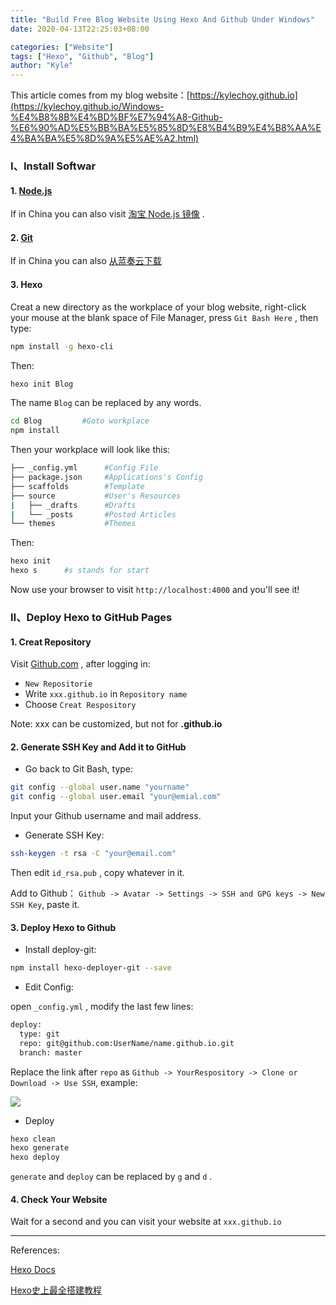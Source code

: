 ```yaml
---
title: "Build Free Blog Website Using Hexo And Github Under Windows"
date: 2020-04-13T22:25:03+08:00

categories: ["Website"]
tags: ["Hexo", "Github", "Blog"]
author: "Kyle"
---
```

This article comes from my blog website：[https://kylechoy.github.io](https://kylechoy.github.io/Windows-%E4%B8%8B%E4%BD%BF%E7%94%A8-Github-%E6%90%AD%E5%BB%BA%E5%85%8D%E8%B4%B9%E4%B8%AA%E4%BA%BA%E5%8D%9A%E5%AE%A2.html)
<!--more-->
### Ⅰ、Install Softwar
#### 1. [Node.js](https://nodejs.org/en/download/)
If in China you can also visit [淘宝 Node.js 镜像](https://npm.taobao.org/mirrors/node) .
#### 2. [Git](https://git-scm.com/download/win)
If in China you can also [从蓝奏云下载](https://ww.lanzous.com/b00zedhte)
#### 3. Hexo
Creat a new directory as the workplace of your blog website, right-click your mouse at the blank space of File Manager, press `Git Bash Here` , then type:
```bash
npm install -g hexo-cli
```
Then:
```bash
hexo init Blog
```
The name `Blog` can be replaced by any words.
```bash
cd Blog         #Goto workplace
npm install
```
Then your workplace will look like this:

```bash
├── _config.yml      #Config File
├── package.json     #Applications's Config
├── scaffolds        #Template
├── source           #User's Resources
|   ├── _drafts      #Drafts
|   └── _posts       #Posted Articles
└── themes           #Themes
```
Then:
```bash
hexo init
hexo s      #s stands for start
```
Now use your browser to visit `http://localhost:4000` and you'll see it!

### Ⅱ、Deploy Hexo to GitHub Pages
#### 1. Creat Repository
Visit [Github.com](https://github.com/) , after logging in:
* `New Repositorie`
* Write `xxx.github.io` in `Repository name`
* Choose `Creat Respository`
  
Note: xxx can be customized, but not for **.github.io**


#### 2. Generate SSH Key and Add it to GitHub
* Go back to Git Bash, type:
```bash
git config --global user.name "yourname"
git config --global user.email "your@emial.com"
```
Input your Github username and mail address.

* Generate SSH Key:
```bash
ssh-keygen -t rsa -C "your@email.com"
```
Then edit `id_rsa.pub` , copy whatever in it.

Add to Github：
`Github -> Avatar -> Settings -> SSH and GPG keys -> New SSH Key`, paste it.


#### 3. Deploy Hexo to Github
* Install deploy-git:
```bash
npm install hexo-deployer-git --save
```
* Edit Config:
  
open `_config.yml` , modify the last few lines:
```bash
deploy:
  type: git
  repo: git@github.com:UserName/name.github.io.git
  branch: master
```
Replace the link after `repo` as `Github -> YourRespository -> Clone or Download -> Use SSH`, example:

![](https://i.loli.net/2020/04/20/YeBSHcVouyMtxKl.png)

* Deploy
```bash
hexo clean
hexo generate
hexo deploy
```
`generate` and `deploy` can be replaced by `g` and `d` .


#### 4. Check Your Website
Wait for a second and you can visit your website at `xxx.github.io`

***
References:

[Hexo Docs](https://hexo.io/docs/index.html)

[Hexo史上最全搭建教程](https://blog.csdn.net/sinat_37781304/article/details/82729029)
